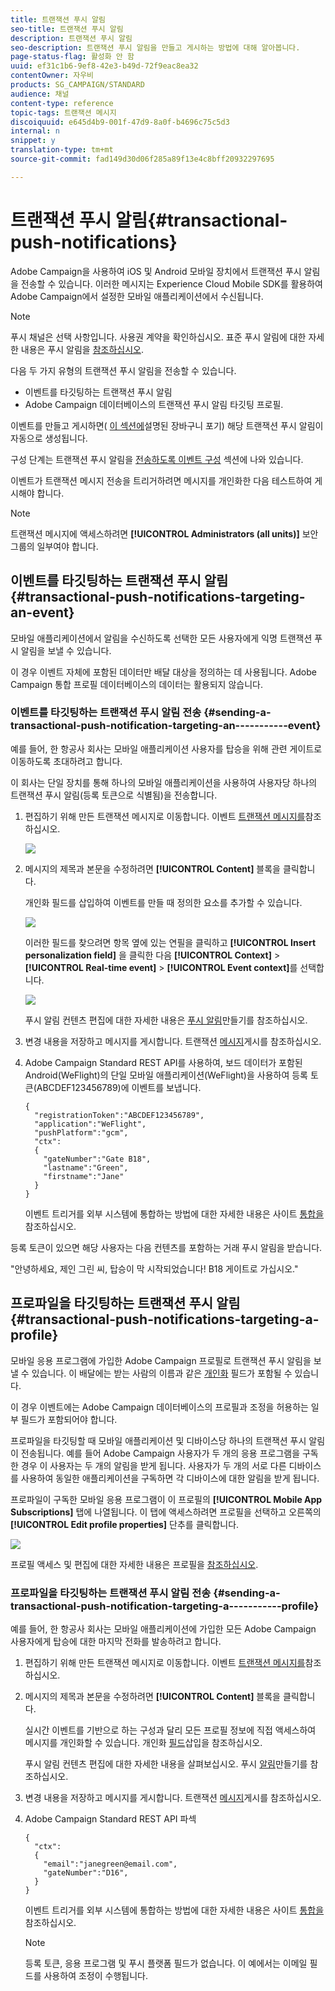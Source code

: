```yaml
---
title: 트랜잭션 푸시 알림
seo-title: 트랜잭션 푸시 알림
description: 트랜잭션 푸시 알림
seo-description: 트랜잭션 푸시 알림을 만들고 게시하는 방법에 대해 알아봅니다.
page-status-flag: 활성화 안 함
uuid: ef31c1b6-9ef8-42e3-b49d-72f9eac8ea32
contentOwner: 자우비
products: SG_CAMPAIGN/STANDARD
audience: 채널
content-type: reference
topic-tags: 트랜잭션 메시지
discoiquuid: e645d4b9-001f-47d9-8a0f-b4696c75c5d3
internal: n
snippet: y
translation-type: tm+mt
source-git-commit: fad149d30d06f285a89f13e4c8bff20932297695

---
```



# 트랜잭션 푸시 알림{#transactional-push-notifications}

Adobe Campaign을 사용하여 iOS 및 Android 모바일 장치에서 트랜잭션 푸시 알림을 전송할 수 있습니다. 이러한 메시지는 Experience Cloud Mobile SDK를 활용하여 Adobe Campaign에서 설정한 모바일 애플리케이션에서 수신됩니다.

>[!NOTE]
>
>푸시 채널은 선택 사항입니다. 사용권 계약을 확인하십시오. 표준 푸시 알림에 대한 자세한 내용은 푸시 알림을 [참조하십시오](../../channels/using/about-push-notifications.md).

다음 두 가지 유형의 트랜잭션 푸시 알림을 전송할 수 있습니다.

* 이벤트를 타깃팅하는 트랜잭션 푸시 알림
* Adobe Campaign 데이터베이스의 트랜잭션 푸시 알림 타깃팅 프로필.

이벤트를 만들고 게시하면( [이 섹션에](../../channels/using/about-transactional-messaging.md#transactional-messaging-operating-principle)설명된 장바구니 포기) 해당 트랜잭션 푸시 알림이 자동으로 생성됩니다.

구성 단계는 트랜잭션 푸시 알림을 [전송하도록 이벤트 구성](../../administration/using/configuring-transactional-messaging.md#use-case--configuring-an-event-to-send-a-transactional-message) 섹션에 나와 있습니다.

이벤트가 트랜잭션 메시지 전송을 트리거하려면 메시지를 개인화한 다음 테스트하여 게시해야 합니다.

>[!NOTE]
>
>트랜잭션 메시지에 액세스하려면 **[!UICONTROL Administrators (all units)]** 보안 그룹의 일부여야 합니다.

## 이벤트를 타깃팅하는 트랜잭션 푸시 알림 {#transactional-push-notifications-targeting-an-event}

모바일 애플리케이션에서 알림을 수신하도록 선택한 모든 사용자에게 익명 트랜잭션 푸시 알림을 보낼 수 있습니다.

이 경우 이벤트 자체에 포함된 데이터만 배달 대상을 정의하는 데 사용됩니다. Adobe Campaign 통합 프로필 데이터베이스의 데이터는 활용되지 않습니다.

### 이벤트를 타깃팅하는 트랜잭션 푸시 알림 전송 {#sending-a-transactional-push-notification-targeting-an-----------event}

예를 들어, 한 항공사 회사는 모바일 애플리케이션 사용자를 탑승을 위해 관련 게이트로 이동하도록 초대하려고 합니다.

이 회사는 단일 장치를 통해 하나의 모바일 애플리케이션을 사용하여 사용자당 하나의 트랜잭션 푸시 알림(등록 토큰으로 식별됨)을 전송합니다.

1. 편집하기 위해 만든 트랜잭션 메시지로 이동합니다. 이벤트 [트랜잭션 메시지를](../../channels/using/event-transactional-messages.md)참조하십시오.

   ![](assets/message-center_push_message.png)

1. 메시지의 제목과 본문을 수정하려면 **[!UICONTROL Content]** 블록을 클릭합니다.

   개인화 필드를 삽입하여 이벤트를 만들 때 정의한 요소를 추가할 수 있습니다.

   ![](assets/message-center_push_content.png)

   이러한 필드를 찾으려면 항목 옆에 있는 연필을 클릭하고 **[!UICONTROL Insert personalization field]** 을 클릭한 다음 **[!UICONTROL Context]** &gt; **[!UICONTROL Real-time event]** &gt; **[!UICONTROL Event context]**&#x200B;를 선택합니다.

   ![](assets/message-center_push_personalization.png)

   푸시 알림 컨텐츠 편집에 대한 자세한 내용은 [푸시 알림](../../channels/using/preparing-and-sending-a-push-notification.md)만들기를 참조하십시오.

1. 변경 내용을 저장하고 메시지를 게시합니다. 트랜잭션 [메시지](../../channels/using/event-transactional-messages.md#publishing-a-transactional-message)게시를 참조하십시오.
1. Adobe Campaign Standard REST API를 사용하여, 보드 데이터가 포함된 Android(WeFlight)의 단일 모바일 애플리케이션(WeFlight)을 사용하여 등록 토큰(ABCDEF123456789)에 이벤트를 보냅니다.

   ```
   {
     "registrationToken":"ABCDEF123456789",
     "application":"WeFlight",
     "pushPlatform":"gcm",
     "ctx":
     {
       "gateNumber":"Gate B18",
       "lastname":"Green",
       "firstname":"Jane"
     }
   }
   ```

   이벤트 트리거를 외부 시스템에 통합하는 방법에 대한 자세한 내용은 사이트 [통합을](../../administration/using/configuring-transactional-messaging.md#integrating-the-triggering-of-the-event-in-a-website)참조하십시오.

등록 토큰이 있으면 해당 사용자는 다음 컨텐츠를 포함하는 거래 푸시 알림을 받습니다.

"안녕하세요, 제인 그린 씨, 탑승이 막 시작되었습니다! B18 게이트로 가십시오."

## 프로파일을 타깃팅하는 트랜잭션 푸시 알림 {#transactional-push-notifications-targeting-a-profile}

모바일 응용 프로그램에 가입한 Adobe Campaign 프로필로 트랜잭션 푸시 알림을 보낼 수 있습니다. 이 배달에는 받는 사람의 이름과 같은 [개인화](../../designing/using/personalization.md#inserting-a-personalization-field) 필드가 포함될 수 있습니다.

이 경우 이벤트에는 Adobe Campaign 데이터베이스의 프로필과 조정을 허용하는 일부 필드가 포함되어야 합니다.

프로파일을 타깃팅할 때 모바일 애플리케이션 및 디바이스당 하나의 트랜잭션 푸시 알림이 전송됩니다. 예를 들어 Adobe Campaign 사용자가 두 개의 응용 프로그램을 구독한 경우 이 사용자는 두 개의 알림을 받게 됩니다. 사용자가 두 개의 서로 다른 디바이스를 사용하여 동일한 애플리케이션을 구독하면 각 디바이스에 대한 알림을 받게 됩니다.

프로파일이 구독한 모바일 응용 프로그램이 이 프로필의 **[!UICONTROL Mobile App Subscriptions]** 탭에 나열됩니다. 이 탭에 액세스하려면 프로필을 선택하고 오른쪽의 **[!UICONTROL Edit profile properties]** 단추를 클릭합니다.

![](assets/push_notif_subscriptions.png)

프로필 액세스 및 편집에 대한 자세한 내용은 프로필을 [참조하십시오](../../audiences/using/creating-profiles.md).

### 프로파일을 타깃팅하는 트랜잭션 푸시 알림 전송 {#sending-a-transactional-push-notification-targeting-a-----------profile}

예를 들어, 한 항공사 회사는 모바일 애플리케이션에 가입한 모든 Adobe Campaign 사용자에게 탑승에 대한 마지막 전화를 발송하려고 합니다.

1. 편집하기 위해 만든 트랜잭션 메시지로 이동합니다. 이벤트 [트랜잭션 메시지를](../../channels/using/event-transactional-messages.md)참조하십시오.

   <!--![](assets/message-center_push_message_profile.png)-->

1. 메시지의 제목과 본문을 수정하려면 **[!UICONTROL Content]** 블록을 클릭합니다.

   실시간 이벤트를 기반으로 하는 구성과 달리 모든 프로필 정보에 직접 액세스하여 메시지를 개인화할 수 있습니다. 개인화 [필드](../../designing/using/personalization.md#inserting-a-personalization-field)삽입을 참조하십시오.

   <!--![](assets/message-center_push_content_profile.png)-->

   푸시 알림 컨텐츠 편집에 대한 자세한 내용을 살펴보십시오. 푸시 [알림](../../channels/using/preparing-and-sending-a-push-notification.md)만들기를 참조하십시오.

1. 변경 내용을 저장하고 메시지를 게시합니다. 트랜잭션 [메시지](../../channels/using/event-transactional-messages.md#publishing-a-transactional-message)게시를 참조하십시오.
1. Adobe Campaign Standard REST API 파섹

   ```
   {
     "ctx":
     {
       "email":"janegreen@email.com",
       "gateNumber":"D16",
     }
   }
   ```

   이벤트 트리거를 외부 시스템에 통합하는 방법에 대한 자세한 내용은 사이트 [통합을](../../administration/using/configuring-transactional-messaging.md#integrating-the-triggering-of-the-event-in-a-website)참조하십시오.

   >[!NOTE]
   >
   >등록 토큰, 응용 프로그램 및 푸시 플랫폼 필드가 없습니다. 이 예에서는 이메일 필드를 사용하여 조정이 수행됩니다.

